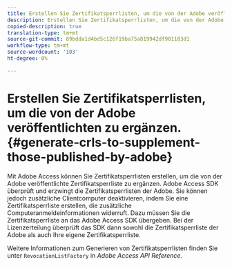 ```yaml
---
title: Erstellen Sie Zertifikatsperrlisten, um die von der Adobe veröffentlichten zu ergänzen.
description: Erstellen Sie Zertifikatsperrlisten, um die von der Adobe veröffentlichten zu ergänzen.
copied-description: true
translation-type: tm+mt
source-git-commit: 89bdda1d4bd5c126f19ba75a819942df901183d1
workflow-type: tm+mt
source-wordcount: '103'
ht-degree: 0%

---
```



# Erstellen Sie Zertifikatsperrlisten, um die von der Adobe veröffentlichten zu ergänzen.{#generate-crls-to-supplement-those-published-by-adobe}

Mit Adobe Access können Sie Zertifikatsperrlisten erstellen, um die von der Adobe veröffentlichte Zertifikatsperrliste zu ergänzen. Adobe Access SDK überprüft und erzwingt die Zertifikatsperrlisten der Adobe. Sie können jedoch zusätzliche Clientcomputer deaktivieren, indem Sie eine Zertifikatsperrliste erstellen, die zusätzliche Computeranmeldeinformationen widerruft. Dazu müssen Sie die Zertifikatsperrliste an das Adobe Access SDK übergeben. Bei der Lizenzerteilung überprüft das SDK dann sowohl die Zertifikatsperrliste der Adobe als auch Ihre eigene Zertifikatsperrliste.

Weitere Informationen zum Generieren von Zertifikatsperrlisten finden Sie unter `RevocationListFactory` in *Adobe Access API Reference*.

